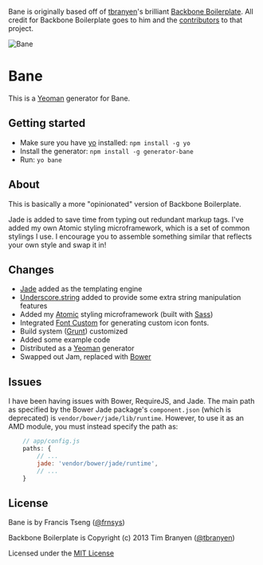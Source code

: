 Bane is originally based off of 
[tbranyen](https://github.com/tbranyen)'s brilliant [Backbone
Boilerplate](https://github.com/tbranyen/backbone-boilerplate). All
credit for Backbone Boilerplate goes to him and the
[contributors](https://github.com/tbranyen/backbone-boilerplate/contributors) to that project.

![Bane](http://supermedes.com/assets/bane.jpg)

Bane
====

This is a [Yeoman](http://yeoman.io/) generator for Bane.

## Getting started
- Make sure you have [yo](https://github.com/yeoman/yo) installed:
    `npm install -g yo`
- Install the generator: `npm install -g generator-bane`
- Run: `yo bane`

## About
This is basically a more "opinionated" version of Backbone Boilerplate.

Jade is added to save time from typing out redundant markup tags.
I've added my own Atomic styling microframework, which is a set of
common stylings I use. I encourage you to assemble something similar
that reflects your own style and swap it in!

## Changes
* [Jade](http://jade-lang.com/) added as the templating engine
* [Underscore.string](https://github.com/epeli/underscore.string) added
	to provide some extra string manipulation features
* Added my [Atomic](https://github.com/ftzeng/atomic) styling microframework (built with
	[Sass](http://sass-lang.com/))
* Integrated [Font Custom](http://fontcustom.com/) for generating custom
	icon fonts.
* Build system ([Grunt](http://gruntjs.com/)) customized
* Added some example code
* Distributed as a [Yeoman](http://yeoman.io/) generator
* Swapped out Jam, replaced with [Bower](http://bower.io/)

## Issues
I have been having issues with Bower, RequireJS, and Jade. The main path
as specified by the Bower Jade package's `component.json` (which is
        deprecated) is `vendor/bower/jade/lib/runtime`. However, to use
it as an AMD module, you must instead specify the path as:
```js
    // app/config.js
    paths: {
        // ...
        jade: 'vendor/bower/jade/runtime',
        // ...
    } 
```

## License
Bane is by Francis Tseng ([@frnsys](https://twitter.com/frnsys))

Backbone Boilerplate is Copyright (c) 2013 Tim Branyen
([@tbranyen](https://twitter.com/tbranyen))  

Licensed under the [MIT License](http://en.wikipedia.org/wiki/MIT_License)
